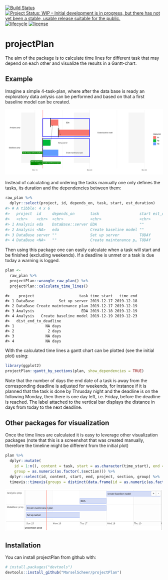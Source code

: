 
[![Build
Status](https://travis-ci.org/MarselScheer/projectPlan.svg?branch=master)](https://travis-ci.org/MarselScheer/projectPlan)
[![Project Status: WIP – Initial development is in progress, but there
has not yet been a stable, usable release suitable for the
public.](https://www.repostatus.org/badges/latest/wip.svg)](https://www.repostatus.org/#wip)
[![lifecycle](https://img.shields.io/badge/lifecycle-experimental-orange.svg)](https://www.tidyverse.org/lifecycle/#experimental)
[![license](https://img.shields.io/badge/license-GPL--3-blue.svg)](https://www.gnu.org/licenses/gpl-3.0.en.html)

# projectPlan

The aim of the package is to calculate time lines for different task
that may depend on each other and visualize the results in a
Gantt-chart.

## Example

Imagine a simple 4-task-plan, where after the data base is ready an
exploratory data anlysis can be performed and based on that a first
baseline model can be created.

![](man/figures/README-gantt-1.png)<!-- -->

Instead of calculating and ordering the tasks manually one only defines
the tasks, its duration and the dependencies between them:

``` r
raw_plan %>% 
  dplyr::select(project, id, depends_on, task, start, est_duration)
#> # A tibble: 4 x 6
#>   project  id     depends_on       task                  start est_duration
#>   <chr>    <chr>  <chr>            <chr>                 <chr>        <int>
#> 1 Analysis eda    DataBase::server EDA                   ""               1
#> 2 Analysis <NA>   eda              Create baseline model ""               2
#> 3 DataBase server ""               Set up server         TODAY            1
#> 4 DataBase <NA>   ""               Create maintenance p… TODAY            2
```

Then using this package one can easily calculate when a task will start
and be finished (excluding weekends). If a deadline is unmet or a task
is due today a warning is logged.

``` r
plan <- 
  raw_plan %>% 
  projectPlan::wrangle_raw_plan() %>% 
  projectPlan::calculate_time_lines()
```

    #>    project                    task time_start   time_end
    #> 1 DataBase           Set up server 2019-12-17 2019-12-18
    #> 2 DataBase Create maintenance plan 2019-12-17 2019-12-19
    #> 3 Analysis                     EDA 2019-12-18 2019-12-19
    #> 4 Analysis   Create baseline model 2019-12-19 2019-12-23
    #>   dist_end_to_deadline
    #> 1              NA days
    #> 2               2 days
    #> 3              NA days
    #> 4              NA days

With the calculated time lines a gantt chart can be plotted (see the
initial plot) using:

``` r
library(ggplot2)
projectPlan::gantt_by_sections(plan, show_dependencies = TRUE)
```

Note that the number of days the end date of a task is away from the
corresponding deadline is adjusted for weekends, for instance if it is
planned that the task is done by Thrusday night and the deadline is on
the following Monday, then there is one day left, i.e. Friday, before
the deadline is reached. The label attached to the vertical bar displays
the distance in days from today to the next deadline.

## Other packages for visualization

Once the time lines are calculated it is easy to leverage other
visualization packages (note that this is a screenshot that was created
manually, therefore the timeline might be different from the initial
plot)

``` r
plan %>%
  dplyr::mutate(
    id = 1:n(), content = task, start = as.character(time_start), end = as.character(time_end),
    group = as.numeric(as.factor(.$section))) %>%
  dplyr::select(id, content, start, end, project, section, group) %>%
  timevis::timevis(groups = distinct(data.frame(id = as.numeric(as.factor(.$section)), content = .$section)))
```

![timevis](man/figures/README-timevis-1.png)

## Installation

You can install projectPlan from github with:

``` r
# install.packages("devtools")
devtools::install_github("MarselScheer/projectPlan")
```
